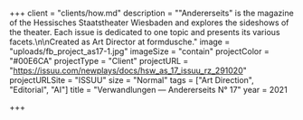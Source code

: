 +++
client = "clients/how.md"
description = "\"Andererseits\" is the magazine of the Hessisches Staatstheater Wiesbaden and explores the sideshows of the theater. Each issue is dedicated to one topic and presents its various facets.\n\nCreated as Art Director at formdusche."
image = "uploads/fb_project_as17-1.jpg"
imageSize = "contain"
projectColor = "#00E6CA"
projectType = "Client"
projectURL = "https://issuu.com/newplays/docs/hsw_as_17_issuu_rz_291020"
projectURLSite = "ISSUU"
size = "Normal"
tags = ["Art Direction", "Editorial", "AI"]
title = "Verwandlungen — Andererseits N° 17"
year = 2021

+++
